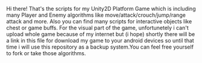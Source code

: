 Hi there! That's the scripts for my Unity2D Platform Game which is including many Player and Enemy algorithms like move/attack/crouch/jump/range attack and more. Also you can 
find many scripts for interactive objects like chest or game buffs. For the visual part of the game, unfortunetely i can't upload whole game because of my internet but 
(i hope) shortly there will be a link in this file for download my game to your android devices so until that time i will use this repository as a backup system.You can
feel free yourself to fork or take those algorithms.
